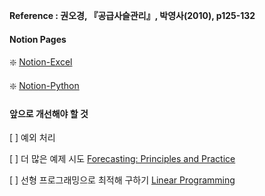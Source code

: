 <strong>Reference : 권오경, 『공급사슬관리』, 박영사(2010), p125-132</strong>

<h4>Notion Pages</h4>

  ❇️ [Notion-Excel](https://www.notion.so/Excel-147b6add77c04639b631771a9ff1e517)
  
  ❇️ [Notion-Python](https://www.notion.so/Python-a85ce17aaef44c3b87a6aad8ac5db2bc)

<h4>앞으로 개선해야 할 것</h4>

  [ ] 예외 처리

  [ ] 더 많은 예제 시도 [Forecasting: Principles and Practice](https://otexts.com/fppkr/)

  [ ] 선형 프로그래밍으로 최적해 구하기 [Linear Programming](https://towardsdatascience.com/linear-programming-the-stock-cutting-problem-dc6ba3bf3de1)

